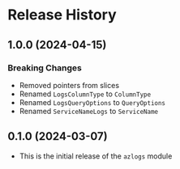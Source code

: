 # Release History

## 1.0.0 (2024-04-15)

### Breaking Changes
* Removed pointers from slices
* Renamed `LogsColumnType` to `ColumnType`
* Renamed `LogsQueryOptions` to `QueryOptions`
* Renamed `ServiceNameLogs` to `ServiceName`

## 0.1.0 (2024-03-07)

* This is the initial release of the `azlogs` module
